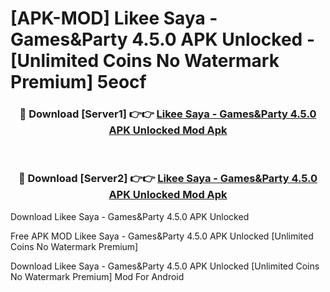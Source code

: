 # [APK-MOD] Likee Saya - Games&Party 4.5.0 APK Unlocked - [Unlimited Coins No Watermark Premium] 5eocf



<div align="center">
<h3>🔴 Download [Server1] 👉👉 <a href="https://momento.my/?title=Likee_Saya_-_Games&Party_4.5.0_APK_Unlocked">Likee Saya - Games&Party 4.5.0 APK Unlocked Mod Apk</a></h3><br>

<h3>🔴 Download [Server2] 👉👉 <a href="https://momento.my/?title=Likee_Saya_-_Games&Party_4.5.0_APK_Unlocked">Likee Saya - Games&Party 4.5.0 APK Unlocked Mod Apk</a></h3>
</div>



Download Likee Saya - Games&Party 4.5.0 APK Unlocked 

Free APK MOD Likee Saya - Games&Party 4.5.0 APK Unlocked [Unlimited Coins No Watermark Premium]

Download Likee Saya - Games&Party 4.5.0 APK Unlocked [Unlimited Coins No Watermark Premium] Mod For Android
